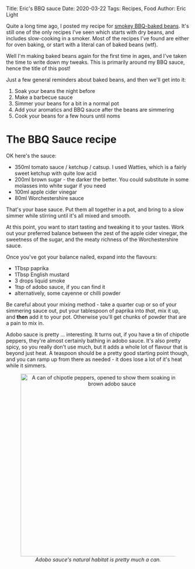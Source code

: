 Title: Eric's BBQ sauce
Date: 2020-03-22
Tags: Recipes, Food
Author: Eric Light

Quite a long time ago, I posted my recipe for [smokey BBQ-baked beans]({filename}bbq-beans.md). It's still one of the only recipes I've seen which starts with dry beans, and includes slow-cooking in a smoker.  Most of the recipes I've found are either for oven baking, or start with a literal can of baked beans (wtf).

Well I'm making baked beans again for the first time in ages, and I've taken the time to write down my tweaks.  This is primarily around my BBQ sauce, hence the title of this post!

Just a few general reminders about baked beans, and then we'll get into it:

1. Soak your beans the night before
1. Make a barbecue sauce
1. Simmer your beans for a bit in a normal pot
1. Add your aromatics and BBQ sauce after the beans are simmering
1. Cook your beans for a few hours until noms

The BBQ Sauce recipe
===

OK here's the sauce:

* 350ml tomato sauce / ketchup / catsup.  I used Watties, which is a fairly sweet ketchup with quite low acid 
* 200ml brown sugar - the darker the better.  You could substitute in some molasses into white sugar if you need
* 100ml apple cider vinegar
* 80ml Worchestershire sauce

That's your base sauce.  Put them all together in a pot, and bring to a slow simmer while stirring until it's all mixed and smooth.

At this point, you want to start tasting and tweaking it to your tastes.  Work out your preferred balance between the zest of the apple cider vinegar, the sweetness of the sugar, and the meaty richness of the Worchestershire sauce.

Once you've got your balance nailed, expand into the flavours:

* 1Tbsp paprika
* 1Tbsp English mustard
* 3 drops liquid smoke 
* 1tsp of adobo sauce, if you can find it
* alternatively, some cayenne or chilli powder

Be careful about your mixing method - take a quarter cup or so of your simmering sauce out, put your tablespoon of paprika into *that*, mix it up, and **then** add it to your pot.  Otherwise you'll get chunks of powder that are a pain to mix in.

Adobo sauce is pretty ... interesting.  It turns out, if you have a tin of chipotle peppers, they're almost certainly bathing in adobo sauce.  It's also pretty spicy, so you really don't use much, but it adds a whole lot of flavour that is beyond just heat.  A teaspoon should be a pretty good starting point though, and you can ramp up from there as needed - it does lose a lot of it's heat while it simmers.

<figure align="center">
  <img src="{static}/images/adobosauce.jpg" alt="A can of chipotle peppers, opened to show them soaking in rich red-brown adobo sauce" width="500"/>
  <figcaption><em>Adobo sauce's natural habitat is pretty much a can.</em></figcaption>
</figure>

